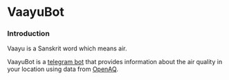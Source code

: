 # VaayuBot

### Introduction

Vaayu is a Sanskrit word which means air.

VaayuBot is a [telegram bot](https://core.telegram.org/bots) that provides information about the air quality in your location using data from [OpenAQ](https://docs.openaq.org/).
